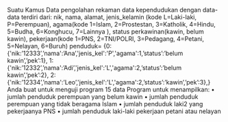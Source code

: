 Suatu Kamus Data pengolahan rekaman data kependudukan dengan data-data terdiri dari:
nik, nama, alamat, jenis_kelamin (kode L=Laki-laki, P=Perempuan),
agama(kode 1=Islam, 2=Prostestan, 3=Katholik, 4=Hindu, 5=Budha, 6=Konghucu, 7=Lainnya ), 
status perkawinan(kawin, belum kawin),
pekerjaan(kode 1=PNS, 2=TNI/POLRI, 3=Pedagang, 4=Petani, 5=Nelayan, 6=Buruh)
penduduk=
{0:{'nik:’12333’,’nama':’Ana’,'jenis_kel':'P','agama':1,’status’:’belum kawin’,’pek’:1},
1:{'nik:’12332’,’nama':’Adi’,'jenis_kel':'L','agama':2,’status’:’belum kawin’,’pek’:2},
2:{'nik:’12334’,’nama':’Leo’,'jenis_kel':'L','agama':2,’status’:’kawin’,’pek’:3},}
Anda buat untuk menguji program 15 data
Program untuk menampilkan:
• jumlah penduduk perempuan yang belum kawin
• jumlah penduduk perempuan yang tidak beragama Islam
• jumlah penduduk laki2 yang pekerjaanya PNS
• jumlah penduduk laki-laki pekerjaan petani atau nelayan
